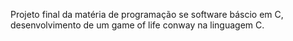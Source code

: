 Projeto final da matéria de programação se software báscio em C, desenvolvimento de um game of life conway na linguagem C.
